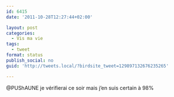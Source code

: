 ```yaml
---
id: 6415
date: '2011-10-28T12:27:44+02:00'

layout: post
categories:
  - Vis ma vie
tags:
  - tweet
format: status
publish_social: no
guid: 'http://tweets.local/?birdsite_tweet=129897132676235265'

---
```


@PUShAUNE je vérifierai ce soir mais j’en suis certain à 98%